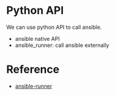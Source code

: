 # Python API

We can use python API to call ansible.

* ansible native API
* ansible_runner: call ansible externally

# Reference

* [ansible-runner](https://ansible-runner.readthedocs.io/en/stable/python_interface/)
